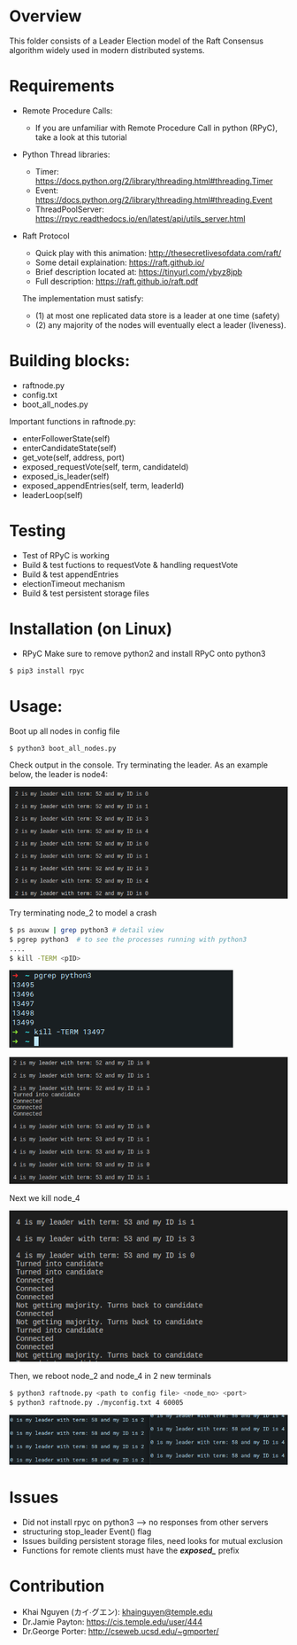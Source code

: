 
# Overview 
This folder consists of a Leader Election model of the Raft Consensus algorithm widely used in modern distributed systems. 

# Requirements
* Remote Procedure Calls:
    - If you are unfamiliar with Remote Procedure Call in python (RPyC), take a look at this tutorial

* Python Thread libraries:
    - Timer: https://docs.python.org/2/library/threading.html#threading.Timer
    - Event: https://docs.python.org/2/library/threading.html#threading.Event
    - ThreadPoolServer: https://rpyc.readthedocs.io/en/latest/api/utils_server.html

* Raft Protocol 
    - Quick play with this animation: http://thesecretlivesofdata.com/raft/
    - Some detail explaination: https://raft.github.io/
    - Brief description located at: https://tinyurl.com/ybyz8jpb 
    - Full description: https://raft.github.io/raft.pdf

    The implementation must satisfy: 
    - (1) at most one replicated data store is a leader at one time (safety)
    - (2) any majority of the nodes will eventually elect a leader (liveness).

# Building blocks:
* raftnode.py 
* config.txt
* boot_all_nodes.py

Important functions in raftnode.py: 
- enterFollowerState(self)
- enterCandidateState(self)
- get_vote(self, address, port)
- exposed_requestVote(self, term, candidateId)
- exposed_is_leader(self)
- exposed_appendEntries(self, term, leaderId)
- leaderLoop(self)
     
# Testing
* Test of RPyC is working
* Build & test fuctions to requestVote & handling requestVote
* Build & test appendEntries
* electionTimeout mechanism
* Build & test persistent storage files

# Installation (on Linux)
* RPyC
Make sure to remove python2 and install RPyC onto python3

```bash
$ pip3 install rpyc
``` 
# Usage: 

Boot up all nodes in config file

```bash
$ python3 boot_all_nodes.py
```

Check output in the console. Try terminating the leader. As an example below, the leader is node4:


![Leader_node2](./screenshots/current_leader_node_2.png)

Try terminating node_2 to model a crash

```bash
$ ps auxuw | grep python3 # detail view 
$ pgrep python3  # to see the processes running with python3
....
$ kill -TERM <pID>
```

![kill_node2](./screenshots/kill_node_2.png)

![node4_take_leader_position](./screenshots/not_hear_from2_turn_candidate_then_take_4_as_leader.png)

Next we kill node_4 


![not_getting_majority](./screenshots/when_3_nodes_die_not_getting_majority.png)

Then, we reboot node_2 and node_4 in 2 new terminals
```bash
$ python3 raftnode.py <path to config file> <node_no> <port>
$ python3 raftnode.py ./myconfig.txt 4 60005
```

![2_and_4_back_on](./screenshots/turn_2_&_4_back_on.png)


# Issues
* Did not install rpyc on python3 --> no responses from other servers
* structuring stop_leader Event() flag
* Issues building persistent storage files, need looks for mutual exclusion
* Functions for remote clients must have the ***exposed_*** prefix

# Contribution
* Khai Nguyen (カイ∙グエン): khainguyen@temple.edu
* Dr.Jamie Payton: https://cis.temple.edu/user/444
* Dr.George Porter: http://cseweb.ucsd.edu/~gmporter/